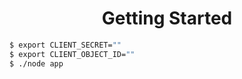 <h1 align="center">Getting Started</h1>

```bash
$ export CLIENT_SECRET=""
$ export CLIENT_OBJECT_ID=""
$ ./node app
```

